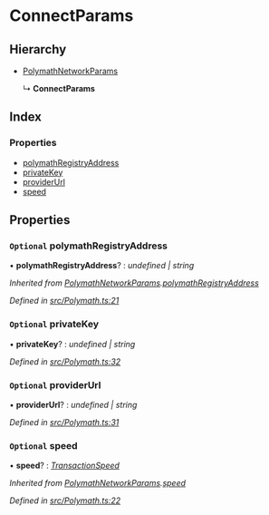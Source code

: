 # ConnectParams

## Hierarchy

* [PolymathNetworkParams](_polymath_.polymathnetworkparams.md)

  ↳ **ConnectParams**

## Index

### Properties

* [polymathRegistryAddress](_polymath_.connectparams.md#optional-polymathregistryaddress)
* [privateKey](_polymath_.connectparams.md#optional-privatekey)
* [providerUrl](_polymath_.connectparams.md#optional-providerurl)
* [speed](_polymath_.connectparams.md#optional-speed)

## Properties

### `Optional` polymathRegistryAddress

• **polymathRegistryAddress**? : _undefined \| string_

_Inherited from_ [_PolymathNetworkParams_](_polymath_.polymathnetworkparams.md)_._[_polymathRegistryAddress_](_polymath_.polymathnetworkparams.md#optional-polymathregistryaddress)

_Defined in_ [_src/Polymath.ts:21_](https://github.com/PolymathNetwork/polymath-sdk/blob/e8bbc1e/src/Polymath.ts#L21)

### `Optional` privateKey

• **privateKey**? : _undefined \| string_

_Defined in_ [_src/Polymath.ts:32_](https://github.com/PolymathNetwork/polymath-sdk/blob/e8bbc1e/src/Polymath.ts#L32)

### `Optional` providerUrl

• **providerUrl**? : _undefined \| string_

_Defined in_ [_src/Polymath.ts:31_](https://github.com/PolymathNetwork/polymath-sdk/blob/e8bbc1e/src/Polymath.ts#L31)

### `Optional` speed

• **speed**? : [_TransactionSpeed_](../enums/_types_index_.transactionspeed.md)

_Inherited from_ [_PolymathNetworkParams_](_polymath_.polymathnetworkparams.md)_._[_speed_](_polymath_.polymathnetworkparams.md#optional-speed)

_Defined in_ [_src/Polymath.ts:22_](https://github.com/PolymathNetwork/polymath-sdk/blob/e8bbc1e/src/Polymath.ts#L22)

